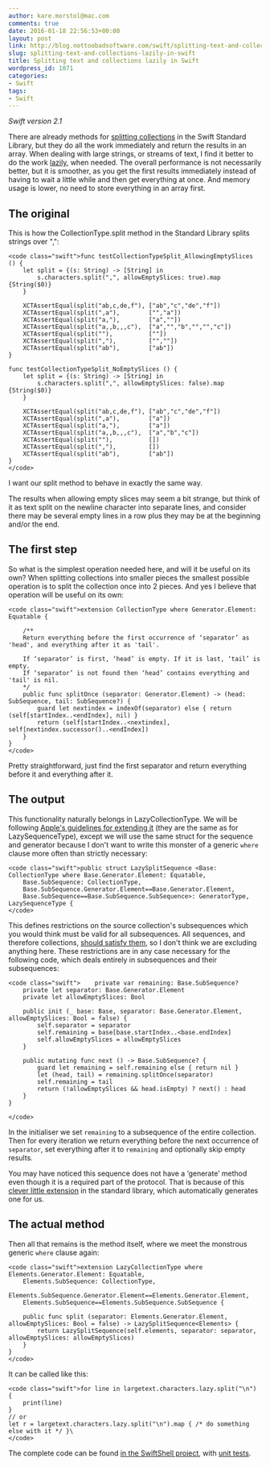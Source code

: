 ```yaml
---
author: kare.morstol@mac.com
comments: true
date: 2016-01-18 22:56:53+00:00
layout: post
link: http://blog.nottoobadsoftware.com/swift/splitting-text-and-collections-lazily-in-swift/
slug: splitting-text-and-collections-lazily-in-swift
title: Splitting text and collections lazily in Swift
wordpress_id: 1071
categories:
- Swift
tags:
- Swift
---
```


_Swift version 2.1_

There are already methods for [splitting collections](http://swiftdoc.org/v2.1/protocol/CollectionType/#comment-func-generator-element_-equatable-split_maxsplit_allowemptyslices_) in the Swift Standard Library, but they do all the work immediately and return the results in an array. When dealing with large strings, or streams of text, I find it better to do the work [lazily](http://swiftdoc.org/v2.1/protocol/LazySequenceType/), when needed. The overall performance is not necessarily better, but it is smoother, as you get the first results immediately instead of having to wait a little while and then get everything at once. And memory usage is lower, no need to store everything in an array first.

<!-- more -->

## The original

This is how the CollectionType.split method in the Standard Library splits strings over ",":

    
    <code class="swift">func testCollectionTypeSplit_AllowingEmptySlices () {
        let split = {(s: String) -> [String] in
            s.characters.split(",", allowEmptySlices: true).map {String($0)}
        }
    
        XCTAssertEqual(split("ab,c,de,f"), ["ab","c","de","f"])
        XCTAssertEqual(split(",a"),        ["","a"])
        XCTAssertEqual(split("a,"),        ["a",""])
        XCTAssertEqual(split("a,,b,,,c"),  ["a","","b","","","c"])
        XCTAssertEqual(split(""),          [""])
        XCTAssertEqual(split(","),         ["",""])
        XCTAssertEqual(split("ab"),        ["ab"])
    }
    
    func testCollectionTypeSplit_NoEmptySlices () {
        let split = {(s: String) -> [String] in
            s.characters.split(",", allowEmptySlices: false).map {String($0)}
        }
    
        XCTAssertEqual(split("ab,c,de,f"), ["ab","c","de","f"])
        XCTAssertEqual(split(",a"),        ["a"])
        XCTAssertEqual(split("a,"),        ["a"])
        XCTAssertEqual(split("a,,b,,,c"),  ["a","b","c"])
        XCTAssertEqual(split(""),          [])
        XCTAssertEqual(split(","),         [])
        XCTAssertEqual(split("ab"),        ["ab"])
    }
    </code>

I want our split method to behave in exactly the same way.

The results when allowing empty slices may seem a bit strange, but think of it as text split on the newline character into separate lines, and consider there may be several empty lines in a row plus they may be at the beginning and/or the end.

## The first step

So what is the simplest operation needed here, and will it be useful on its own? When splitting collections into smaller pieces the smallest possible operation is to split the collection once into 2 pieces. And yes I believe that operation will be useful on its own:

    
    <code class="swift">extension CollectionType where Generator.Element: Equatable {
    
        /**
        Return everything before the first occurrence of ‘separator’ as 'head', and everything after it as 'tail'.
    
        If ‘separator’ is first, ‘head’ is empty. If it is last, ‘tail’ is empty.
        If ‘separator’ is not found then ‘head’ contains everything and 'tail' is nil.
        */
        public func splitOnce (separator: Generator.Element) -> (head: SubSequence, tail: SubSequence?) {
            guard let nextindex = indexOf(separator) else { return (self[startIndex..<endIndex], nil) }
            return (self[startIndex..<nextindex], self[nextindex.successor()..<endIndex])
        }
    }
    </code>

Pretty straightforward, just find the first separator and return everything before it and everything after it.

## The output

This functionality naturally belongs in LazyCollectionType. We will be following [Apple's guidelines for extending it](http://swiftdoc.org/v2.1/protocol/LazySequenceType/) (they are the same as for LazySequenceType), except we will use the same struct for the sequence and generator because I don't want to write this monster of a generic `where` clause more often than strictly necessary:

    
    <code class="swift">public struct LazySplitSequence <Base: CollectionType where Base.Generator.Element: Equatable,
        Base.SubSequence: CollectionType,
        Base.SubSequence.Generator.Element==Base.Generator.Element,
        Base.SubSequence==Base.SubSequence.SubSequence>: GeneratorType, LazySequenceType {
    </code>

This defines restrictions on the source collection's subsequences which you would think must be valid for all subsequences. All sequences, and therefore collections, [should satisfy them](https://github.com/apple/swift-evolution/blob/master/proposals/0014-constrained-AnySequence.md), so I don't think we are excluding anything here. These restrictions are in any case necessary for the following code, which deals entirely in subsequences and their subsequences:

    
    <code class="swift">    private var remaining: Base.SubSequence?
        private let separator: Base.Generator.Element
        private let allowEmptySlices: Bool
    
        public init (_ base: Base, separator: Base.Generator.Element, allowEmptySlices: Bool = false) {
            self.separator = separator
            self.remaining = base[base.startIndex..<base.endIndex]
            self.allowEmptySlices = allowEmptySlices
        }
    
        public mutating func next () -> Base.SubSequence? {
            guard let remaining = self.remaining else { return nil }
            let (head, tail) = remaining.splitOnce(separator)
            self.remaining = tail
            return (!allowEmptySlices && head.isEmpty) ? next() : head
        }
    }
    
    </code>

In the initialiser we set `remaining` to a subsequence of the entire collection. Then for every iteration we return everything before the next occurrence of `separator`, set everything after it to `remaining` and optionally skip empty results.

You may have noticed this sequence does not have a ‘generate’ method even though it is a required part of the protocol. That is because of this [clever little extension](https://github.com/apple/swift/blob/31f17e212ce3bea62a9525454f7f5ed35d7c4a03/stdlib/public/core/Sequence.swift#L204-L211) in the standard library, which automatically generates one for us.

## The actual method

Then all that remains is the method itself, where we meet the monstrous generic `where` clause again:

    
    <code class="swift">extension LazyCollectionType where Elements.Generator.Element: Equatable, 
        Elements.SubSequence: CollectionType,
        Elements.SubSequence.Generator.Element==Elements.Generator.Element,
        Elements.SubSequence==Elements.SubSequence.SubSequence {
    
        public func split (separator: Elements.Generator.Element, allowEmptySlices: Bool = false) -> LazySplitSequence<Elements> {
            return LazySplitSequence(self.elements, separator: separator, allowEmptySlices: allowEmptySlices)
        }
    }
    </code>

It can be called like this:

    
    <code class="swift">for line in largetext.characters.lazy.split("\n") {
        print(line)
    }
    // or
    let r = largetext.characters.lazy.split("\n").map { /* do something else with it */ }\
    </code>

The complete code can be found [in the SwiftShell project](https://github.com/kareman/SwiftShell/blob/5ac1b5f6909531444d5798a5f6a3fb937e6577fa/SwiftShell/General/Lazy-split.swift#L8-L51), with [unit tests](https://github.com/kareman/SwiftShell/blob/5ac1b5f6909531444d5798a5f6a3fb937e6577fa/SwiftShellTests/General/Collection_Tests.swift).
